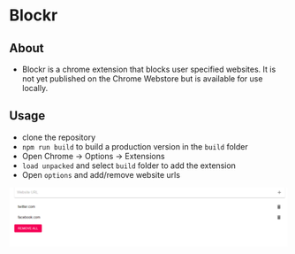 # Blockr

## About
- Blockr is a chrome extension that blocks user specified websites. It is not yet published on the Chrome Webstore but is available for use locally. 

## Usage
- clone the repository
- `npm run build` to build a production version in the `build` folder
- Open Chrome -> Options -> Extensions
- `load unpacked` and select `build` folder to add the extension
- Open `options` and add/remove website urls

![alt text](https://github.com/johnagl/blockr/blob/master/src/images/blockr.png?raw=true)
